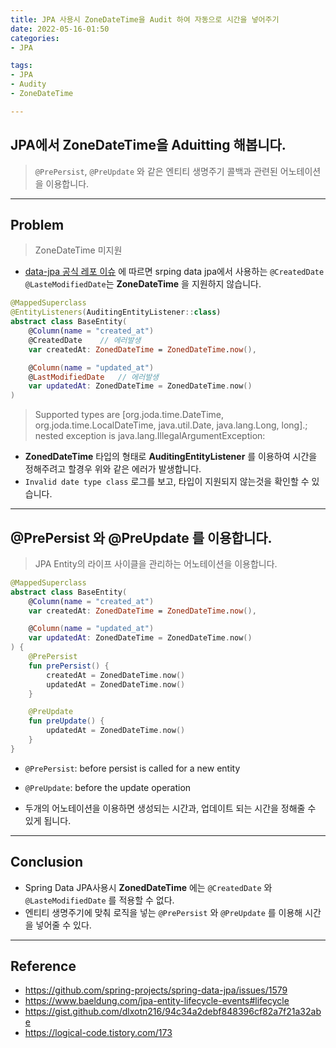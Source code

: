 ```yaml
---
title: JPA 사용시 ZoneDateTime을 Audit 하여 자동으로 시간을 넣어주기
date: 2022-05-16-01:50
categories:
- JPA

tags:
- JPA
- Audity
- ZoneDateTime

---
```


## JPA에서 ZoneDateTime을 Aduitting 해봅니다.
> `@PrePersist`, `@PreUpdate` 와 같은 엔티티 생명주기 콜백과 관련된 어노테이션을 이용합니다.

---

## Problem
> ZoneDateTime 미지원  

- [data-jpa 공식 레포 이슈](https://github.com/spring-projects/spring-data-jpa/issues/1579) 에 따르면 srping data jpa에서 사용하는 `@CreatedDate` `@LasteModifiedDate`는 **ZoneDateTime** 을 지원하지 않습니다.


```kotlin
@MappedSuperclass
@EntityListeners(AuditingEntityListener::class)
abstract class BaseEntity(
    @Column(name = "created_at")
    @CreatedDate    // 에러발생
    var createdAt: ZonedDateTime = ZonedDateTime.now(),

    @Column(name = "updated_at")
    @LastModifiedDate   // 에러발생
    var updatedAt: ZonedDateTime = ZonedDateTime.now()
)
```

> Supported types are [org.joda.time.DateTime, org.joda.time.LocalDateTime, java.util.Date, java.lang.Long, long].; nested exception is java.lang.IllegalArgumentException:


- **ZonedDateTime** 타입의 형태로 **AuditingEntityListener** 를 이용하여 시간을 정해주려고 할경우 위와 같은 에러가 발생합니다.
- `Invalid date type class` 로그를 보고, 타입이 지원되지 않는것을 확인할 수 있습니다.

---

## @PrePersist 와 @PreUpdate 를 이용합니다.
> JPA Entity의 라이프 사이클을 관리하는 어노테이션을 이용합니다.



```kotlin
@MappedSuperclass
abstract class BaseEntity(
    @Column(name = "created_at")
    var createdAt: ZonedDateTime = ZonedDateTime.now(),

    @Column(name = "updated_at")
    var updatedAt: ZonedDateTime = ZonedDateTime.now()
) {
    @PrePersist
    fun prePersist() {
        createdAt = ZonedDateTime.now()
        updatedAt = ZonedDateTime.now()
    }

    @PreUpdate
    fun preUpdate() {
        updatedAt = ZonedDateTime.now()
    }
}
```

- `@PrePersist`: before persist is called for a new entity
- `@PreUpdate`: before the update operation

- 두개의 어노테이션을 이용하면 생성되는 시간과, 업데이트 되는 시간을 정해줄 수 있게 됩니다.


---

## Conclusion
- Spring Data JPA사용시 **ZonedDateTime** 에는 `@CreatedDate` 와 `@LasteModifiedDate` 를 적용할 수 없다.
- 엔티티 생명주기에 맞춰 로직을 넣는 `@PrePersist` 와 `@PreUpdate` 를 이용해 시간을 넣어줄 수 있다.

---

## Reference
- https://github.com/spring-projects/spring-data-jpa/issues/1579
- https://www.baeldung.com/jpa-entity-lifecycle-events#lifecycle
- https://gist.github.com/dlxotn216/94c34a2debf848396cf82a7f21a32abe
- https://logical-code.tistory.com/173